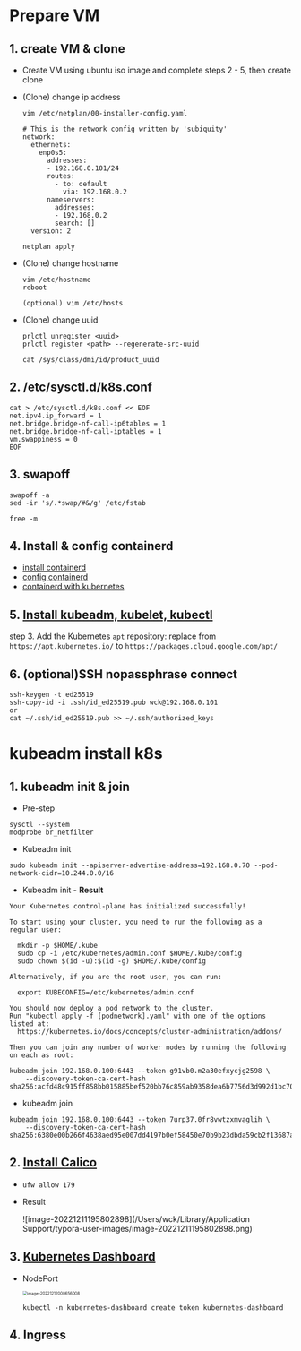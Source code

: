 # Prepare VM

## 1. create VM & clone

- Create VM using ubuntu iso image and complete steps 2 - 5, then create clone

- (Clone) change ip address

  ```
  vim /etc/netplan/00-installer-config.yaml
  
  # This is the network config written by 'subiquity'
  network:
    ethernets:
      enp0s5:
        addresses:
        - 192.168.0.101/24
        routes:
          - to: default
            via: 192.168.0.2
        nameservers:
          addresses:
          - 192.168.0.2
          search: []
    version: 2
  
  netplan apply
  ```

- (Clone) change hostname

  ```shell
  vim /etc/hostname
  reboot
  
  (optional) vim /etc/hosts
  ```

- (Clone) change uuid

  ```
  prlctl unregister <uuid>
  prlctl register <path> --regenerate-src-uuid
  
  cat /sys/class/dmi/id/product_uuid
  ```

## 2. /etc/sysctl.d/k8s.conf

```shell
cat > /etc/sysctl.d/k8s.conf << EOF
net.ipv4.ip_forward = 1
net.bridge.bridge-nf-call-ip6tables = 1
net.bridge.bridge-nf-call-iptables = 1
vm.swappiness = 0
EOF
```

## 3. swapoff

```shell
swapoff -a
sed -ir 's/.*swap/#&/g' /etc/fstab

free -m
```

## 4. Install & config containerd

- [install containerd](https://github.com/containerd/containerd/blob/main/docs/getting-started.md)
- [config containerd](https://github.com/containerd/containerd/blob/main/docs/getting-started.md#customizing-containerd)
- [containerd with kubernetes](https://kubernetes.io/docs/setup/production-environment/container-runtimes/#containerd)

## 5. [Install kubeadm, kubelet, kubectl](https://kubernetes.io/docs/setup/production-environment/tools/kubeadm/install-kubeadm/#installing-kubeadm-kubelet-and-kubectl)

step 3. Add the Kubernetes `apt` repository: replace from `https://apt.kubernetes.io/` to `https://packages.cloud.google.com/apt/`

## 6. (optional)SSH nopassphrase connect

```shell
ssh-keygen -t ed25519
ssh-copy-id -i .ssh/id_ed25519.pub wck@192.168.0.101
or
cat ~/.ssh/id_ed25519.pub >> ~/.ssh/authorized_keys
```



# kubeadm install k8s

## 1. kubeadm init & join

- Pre-step

```shell
sysctl --system
modprobe br_netfilter
```

- Kubeadm init

```shell
sudo kubeadm init --apiserver-advertise-address=192.168.0.70 --pod-network-cidr=10.244.0.0/16
```

- Kubeadm init -  **Result**

```
Your Kubernetes control-plane has initialized successfully!

To start using your cluster, you need to run the following as a regular user:

  mkdir -p $HOME/.kube
  sudo cp -i /etc/kubernetes/admin.conf $HOME/.kube/config
  sudo chown $(id -u):$(id -g) $HOME/.kube/config

Alternatively, if you are the root user, you can run:

  export KUBECONFIG=/etc/kubernetes/admin.conf

You should now deploy a pod network to the cluster.
Run "kubectl apply -f [podnetwork].yaml" with one of the options listed at:
  https://kubernetes.io/docs/concepts/cluster-administration/addons/

Then you can join any number of worker nodes by running the following on each as root:

kubeadm join 192.168.0.100:6443 --token g91vb0.m2a30efxycjg2598 \
	--discovery-token-ca-cert-hash sha256:acfd48c915ff858bb015885bef520bb76c859ab9358dea6b7756d3d992d1bc70 
```

- kubeadm join

```shell
kubeadm join 192.168.0.100:6443 --token 7urp37.0fr8vwtzxmvaglih \
	--discovery-token-ca-cert-hash sha256:6380e00b266f4638aed95e007dd4197b0ef58450e70b9b23dbda59cb2f13687a 
```

## 2. [Install Calico](https://projectcalico.docs.tigera.io/getting-started/kubernetes/self-managed-onprem/onpremises)

- `ufw allow 179`

- Result

  ![image-20221211195802898](/Users/wck/Library/Application Support/typora-user-images/image-20221211195802898.png)

## 3. [Kubernetes Dashboard](https://www.google.com/url?client=internal-element-cse&cx=013288817511911618469:elfqqbqldzg&q=https://kubernetes.io/docs/tasks/access-application-cluster/web-ui-dashboard/&sa=U&ved=2ahUKEwjDhLb7wPH7AhXbklYBHYwzA9UQFnoECAQQAg&usg=AOvVaw3_SHfKmduRpXBrdqWnl2Ef)

- NodePort

  <img src="/Users/wck/Library/Application Support/typora-user-images/image-20221212000656008.png" alt="image-20221212000656008" style="zoom:50%;" />

  ```
  kubectl -n kubernetes-dashboard create token kubernetes-dashboard
  ```

## 4. Ingress



